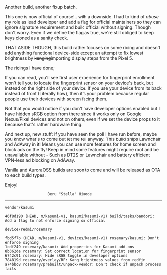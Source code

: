 Another build, another fixup batch.

This one is now official of course!.. with a downside.
I had to kind of *abuse* my role as lead developer and add a flag for
official maintainers so they can ignore signature requirement and build
official without signing. Though don't worry. Even if we define the flag
as true, we're still obliged to keep keys cloned as a sanity check.

THAT ASIDE THOUGH, this build rather focuses on some ricing and doesn't
add anything functional device-side except an attempt to fix lowest
brightness by ~~kanging~~importing display steps from the Pixel 5.

The ricings I have done;

If you can read, you'll see first user experience for fingerprint
enrollment won't tell you to locate the fingerprint sensor on your
device's back, but instead on the right side of your device. If you use
your device from its back instead of front (Literally how), then it's
your problem because regular people use their devices with screen facing
them.

Not that you would notice if you don't have developer options enabled
but I have hidden sRGB option from there since it works only on Google
Nexus/Pixel devices and not on others, even if we set the device props
to it because that's rather hardware thing.

And next up, new stuff: If you have seen the poll I have run before,
maybe you know what's to come but let me tell anyway. This build ships
Lawnchair and AdAway in it! Means you can use more features for home
screen and block ads on the fly! Keep in mind some features might
require root and be unavailable without - Such as DT2S on Lawnchair
and battery efficient VPN-less ad blocking on AdAway.

Vanilla and AuroraOSS builds are soon to come and will be released
as OTA to each build types.

Enjoy!

                       Beru "Stella" Hinode

-----------------------------------------------------------------------

`vendor/kasumi`

```
46f8d190 (HEAD, m/kasumi-v1, kasumi/kasumi-v1) build/tasks/bandori: Add a flag to not enforce signing on official
```

`device/redmi/rosemary`

```
fbd5f7b (HEAD, m/kasumi-v1, devices/kasumi-v1) rosemary/kasumi: Don't enforce signing
1cdf249 rosemary/kasumi: Add properties for Kasumi add-ons
8b362de rosemary: Set correct location for fingerprint sensor
6742c91 rosemary: Hide sRGB toggle in developer options
784819d rosemary/overlay/RF: Kang brightness values from redfin
a74bbc8 rosemary/prebuilt/unpack-vendor: Don't check if unpack process fails
```
